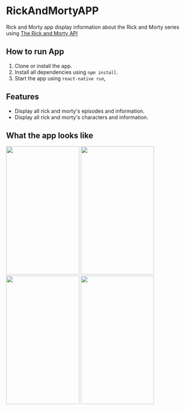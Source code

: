 # RickAndMortyAPP

Rick and Morty app display information about the Rick and Morty series using [The Rick and Morty API](https://rickandmortyapi.com/)

## How to run App
1. Clone or install the app.
2. Install all dependencies using `npm install`.
3. Start the app using `react-native run`,

## Features
- Display all rick and morty's episodes and information.
- Display all rick and morty's characters and information. 

## What the app looks like
<img src="https://user-images.githubusercontent.com/25670471/120919818-392be600-c6c4-11eb-8b60-44767e2bab0d.png" width="200" height="350"> <img src="https://user-images.githubusercontent.com/25670471/112546661-c3092a00-8dca-11eb-982d-3f55d019bcb0.png" width="200" height="350"> <img src="https://user-images.githubusercontent.com/25670471/112546895-1e3b1c80-8dcb-11eb-8d87-04450a951b15.png" width="200" height="350"> <img src="https://user-images.githubusercontent.com/25670471/112547097-5a6e7d00-8dcb-11eb-8806-82fda0efa0ad.png" width="200" height="350">



